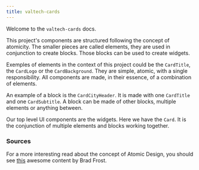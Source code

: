 ```yaml
---
title: valtech-cards
---
```


Welcome to the `valtech-cards` docs.

This project's components are structured following the concept of atomicity. The smaller pieces are called elements, they are used in conjunction to create blocks. Those blocks can be used to create widgets.

Exemples of elements in the context of this project could be the `CardTitle`, the `CardLogo` or the `CardBackground`. They are simple, atomic, with a single responsibility. All components are made, in their essence, of a combination of elements.

An example of a block is the `CardCityHeader`. It is made with one `CardTitle` and one `CardSubtitle`. A block can be made of other blocks, multiple elements or anything between.

Our top level UI components are the widgets. Here we have the `Card`. It is the conjunction of multiple elements and blocks working together.


### Sources
For a more interesting read about the concept of Atomic Design, you should see [this](http://atomicdesign.bradfrost.com/) awesome content by Brad Frost.